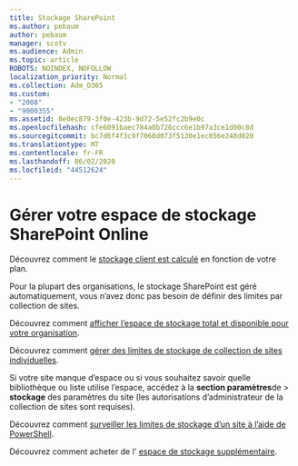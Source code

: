 ```yaml
---
title: Stockage SharePoint
ms.author: pebaum
author: pebaum
manager: scotv
ms.audience: Admin
ms.topic: article
ROBOTS: NOINDEX, NOFOLLOW
localization_priority: Normal
ms.collection: Adm_O365
ms.custom:
- "2008"
- "9000355"
ms.assetid: 8e0ec879-3f0e-423b-9d72-5e52fc2b9e0c
ms.openlocfilehash: cfe6091baec784a0b726ccc6e1b97a3ce1d00c8d
ms.sourcegitcommit: bc7d6f4f3c9f7060d073f5130e1ec856e248d020
ms.translationtype: MT
ms.contentlocale: fr-FR
ms.lasthandoff: 06/02/2020
ms.locfileid: "44512624"
---
```

# <a name="manage-your-sharepoint-online-storage"></a>Gérer votre espace de stockage SharePoint Online

Découvrez comment le [stockage client est calculé](https://docs.microsoft.com/office365/servicedescriptions/sharepoint-online-service-description/sharepoint-online-limits?redirectedfrom=MSDN#limits-by-plan) en fonction de votre plan.

Pour la plupart des organisations, le stockage SharePoint est géré automatiquement, vous n’avez donc pas besoin de définir des limites par collection de sites.

Découvrez comment [afficher l’espace de stockage total et disponible pour votre organisation](https://docs.microsoft.com/sharepoint/manage-site-collection-storage-limits).

Découvrez comment [gérer des limites de stockage de collection de sites individuelles](https://docs.microsoft.com/sharepoint/manage-site-collection-storage-limits#manage-individual-site-storage-limits).

Si votre site manque d’espace ou si vous souhaitez savoir quelle bibliothèque ou liste utilise l’espace, accédez à la **section paramètres**de  >  **stockage** des paramètres du site (les autorisations d’administrateur de la collection de sites sont requises).

Découvrez comment [surveiller les limites de stockage d’un site à l’aide de PowerShell](https://docs.microsoft.com/sharepoint/manage-site-collection-storage-limits#monitor-site-storage-limits-by-using-powershell).

Découvrez comment acheter de l' [espace de stockage supplémentaire](https://docs.microsoft.com/microsoft-365/commerce/add-storage-space). 
  
